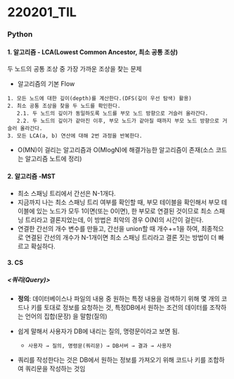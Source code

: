 # 220201_TIL

### Python

#### 1. 알고리즘 - LCA(Lowest Common Ancestor, 최소 공통 조상)

두 노드의 공통 조상 중 가장 가까운 조상을 찾는 문제

- 알고리즘의 기본 Flow

```
1. 모든 노드에 대한 깊이(depth)를 계산한다.(DFS(깊이 우선 탐색) 활용)
2. 최소 공통 조상을 찾을 두 노드를 확인한다.
   2.1. 두 노드의 깊이가 동일하도록 노드를 부모 노드 방향으로 거슬러 올라간다.
   2.2. 두 노드의 깊이가 같아진 이후, 부모 노드가 같아질 때까지 부모 노드 방향으로 거슬러 올라간다.
3. 모든 LCA(a, b) 연산에 대해 2번 과정을 반복한다.
```

- O(MN)이 걸리는 알고리즘과 O(MlogN)에 해결가능한 알고리즘이 존재(소스 코드는 알고리즘 노트에 정리)



#### 2. 알고리즘 -MST

- 최소 스패닝 트리에서 간선은 N-1개다. 
- 지금까지 나는 최소 스패닝 트리 여부를 확인할 때, 부모 테이블을 확인해서 부모 테이블에 있는 노드가 모두 1이면(또는 0이면), 한 부모로 연결된 것이므로 최소 스패닝 트리라고 결론지었는데, 이 방법은 최악의 경우 O(N)의 시간이 걸린다.
- 연결한 간선의 개수 변수를 만들고, 간선을 union할 때 개수+=1을 하여, 최종적으로 연결된 간선의 개수가 N-1개이면 최소 스패닝 트리라고 결론 짓는 방법이 더 빠르고 확실하다. 



#### 3. CS

##### <쿼리(Query)>

- **정의**: 데이터베이스나 파일의 내용 중 원하는 특정 내용을 검색하기 위해 몇 개의 코드나 키를 토대로 정보를 요청하는 것, 특정DB에서 원하는 조건의 데이터를 조작하는 언어의 집합(문장) 을 말함(질의)

- 쉽게 말해서 사용자가 DB에 내리는 질의, 명령문이라고 보면 됨.
  - `사용자 → 질의, 명령문(쿼리문) → DB서버 → 결과 → 사용자`
- 쿼리를 작성한다는 것은 DB에서 원하는 정보를 가져오기 위해 코드나 키를 조합하여 쿼리문을 작성하는 것임